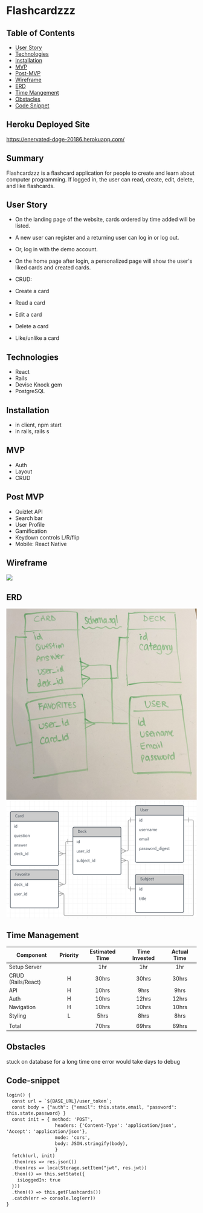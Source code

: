 # Flashcardzzz

## Table of Contents
 * [User Story](#user-story)
 * [Technologies](#technologies)
 * [Installation](#installation)
 * [MVP](#mvp)
 * [Post-MVP](#post-mvp)
 * [Wireframe](#wireframe)
 * [ERD](#erd)
 * [Time Mangement](#time-management)
 * [Obstacles](#obstacles)
 * [Code Snippet](#code-snippet)
  
## Heroku Deployed Site
https://enervated-doge-20186.herokuapp.com/

## Summary
Flashcardzzz is a flashcard application for people to create and learn about computer programming. If logged in, the user can read, create, edit, delete, and like flashcards. 

## User Story <a id="user-story"></a>
- On the landing page of the website, cards ordered by time added will be listed.

- A new user can register and a returning user can log in or log out. 
- Or, log in with the demo account.

- On the home page after login, a personalized page will show the user's liked cards and created cards.

- CRUD:
- Create a card
- Read a card
- Edit a card
- Delete a card

- Like/unlike a card

## Technologies <a id="technologies"></a>
- React
- Rails
- Devise Knock gem
- PostgreSQL

## Installation <a id="installation"></a>
- in client, npm start
- in rails, rails s

## MVP <a id="mvp"></a>
- Auth
- Layout
- CRUD

## Post MVP <a id="post-mvp"></a>
- Quizlet API
- Search bar
- User Profile
- Gamification
- Keydown controls L/R/flip
- Mobile: React Native

## Wireframe <a id="wireframe"></a>
<img src="wireframe.jpg" />

## ERD <a id="erd"></a>
<img src="erd.jpg" />
<img src="erd_flashcardzzz.png" />

## Time Management <a id="time-management"></a>
| Component | Priority | Estimated Time | Time Invested | Actual Time |
| --- | :---: |  :---: | :---: | :---: |
| Setup Server |  | 1hr| 1hr | 1hr |
| CRUD (Rails/React) | H | 30hrs | 30hrs | 30hrs |
| API | H | 10hrs| 9hrs | 9hrs |
| Auth | H | 10hrs| 12hrs | 12hrs |
| Navigation | H | 10hrs | 10hrs | 10hrs |
| Styling | L | 5hrs| 8hrs | 8hrs |
|  |  | |  |  |
| Total |  | 70hrs | 69hrs | 69hrs |

## Obstacles <a id="obstacles"></a>
stuck on database for a long time
one error would take days to debug

## Code-snippet <a id="code-snippet"></a>
```
login() {
  const url = `${BASE_URL}/user_token`;
  const body = {"auth": {"email": this.state.email, "password": this.state.password} }
  const init = { method: 'POST',
                  headers: {'Content-Type': 'application/json', 'Accept': 'application/json'},
                  mode: 'cors',
                  body: JSON.stringify(body),
                  }
  fetch(url, init)
  .then(res => res.json())
  .then(res => localStorage.setItem("jwt", res.jwt))
  .then(() => this.setState({
    isLoggedIn: true
  }))
  .then(() => this.getFlashcards())
  .catch(err => console.log(err))
}
```